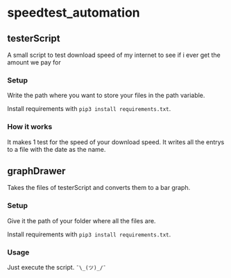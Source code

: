 # speedtest_automation

## testerScript

A small script to test download speed of my internet to see if i ever get the amount we pay for

### Setup

Write the path where you want to store your files in the path variable.

Install requirements with `pip3 install requirements.txt`.

### How it works

It makes 1 test for the speed of your download speed.
It writes all the entrys to a file with the date as the name.

## graphDrawer

Takes the files of testerScript and converts them to a bar graph.

### Setup

Give it the path of your folder where all the files are.

Install requirements with `pip3 install requirements.txt`.

### Usage

Just execute the script. `¯\_(ツ)_/¯`
